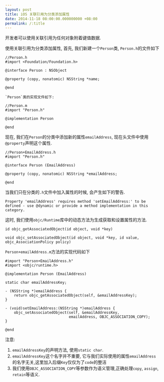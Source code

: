 ```yaml
---
layout: post
title: iOS 关联引用为分类添加属性
date: 2014-11-18 08:00:00.000000000 +08:00
permalink: /:title
---
```




开发者可以使用关联引用为任何对象附着键值数据.

使用关联引用为分类添加属性, 首先, 我们新建一个`Person`类, `Person.h`的文件如下

~~~
//Person.h
#import <Foundation/Foundation.h>

@interface Person : NSObject

@property (copy, nonatomic) NSString *name;

@end

`Person`类的实现文件如下:

//Person.m
#import "Person.h"

@implementation Person

@end
~~~

现在, 我们在`Person`的分类中添加新的属性`emailAddress`, 现在头文件中使用`@property`声明这个属性.

~~~
//Person+EmailAddress.h	
#import "Person.h"

@interface Person (EmailAddress)

@property (copy, nonatomic) NSString *emailAddress;

@end
~~~

当我们只在分类的`.h`文件中加入属性的时候, 会产生如下的警告.

	Property 'emailAddress' requires method 'setEmailAddress:' to be defined - use @dynamic or provide a method implementation in this category.
	
这时, 我们使用`objc/Runtime`库中的动态方法为生成获取和设置属性的方法.

~~~
id objc_getAssociatedObject(id object, void *key)

void objc_setAssociatedObject(id object, void *key, id value, objc_AssociationPolicy policy)
~~~
	
`Person+emailAddress.m`方法的实现代码如下

~~~
#import "Person+EmailAddress.h"
#import <objc/runtime.h>

@implementation Person (EmailAddress)

static char emailAddressKey;

- (NSString *)emailAddress {
    return objc_getAssociatedObject(self, &emailAddressKey);
}

- (void)setEmailAddress:(NSString *)emailAddress {
    objc_setAssociatedObject(self, &emailAddressKey,
                             emailAddress, OBJC_ASSOCIATION_COPY);
}

@end
~~~

注意:

1. `emailAddressKey`的声明方法, 使用`static char`.
2. `emailAddressKey`这个名字并不重要, 它与我们实际使用的属性`emailAddress`的名字无关,这里加入后缀`Key`仅仅为了`code`的整洁
3. 我们使用`OBJC_ASSOCIATION_COPY`等参数作为语义管理,正确处理`copy`, `assign`, `retain`等语义.
